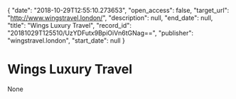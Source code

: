 {
  "date": "2018-10-29T12:55:10.273653", 
  "open_access": false, 
  "target_url": "http://www.wingstravel.london/", 
  "description": null, 
  "end_date": null, 
  "title": "Wings Luxury Travel", 
  "record_id": "20181029T125510/UzYDFutx9BpiOiVn6tGNag==", 
  "publisher": "wingstravel.london", 
  "start_date": null
}

# Wings Luxury Travel

None